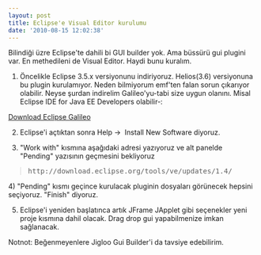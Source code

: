 ```yaml
---
layout: post
title: Eclipse'e Visual Editor kurulumu
date: '2010-08-15 12:02:38'
---
```


Bilindiği üzre Eclipse'te dahili bi GUI builder yok. Ama büssürü gui plugini var. En methedileni de Visual Editor. Haydi bunu kuralım.

1) Öncelikle Eclipse 3.5.x versiyonunu indiriyoruz. Helios(3.6) versiyonuna bu plugin kurulamıyor. Neden bilmiyorum emf'ten falan sorun çıkarıyor olabilir. Neyse şurdan indirelim Galileo'yu-tabi size uygun olanını. Misal Eclipse IDE for Java EE Developers olabilir-:

<a href="http://www.eclipse.org/downloads/packages/release/galileo/r" target="_blank">Download Eclipse Galileo</a>

2) Eclipse'i açtıktan sonra Help -&gt;  Install New Software diyoruz.

3) "Work with" kısmına aşağıdaki adresi yazıyoruz ve alt panelde "Pending" yazısının geçmesini bekliyoruz
<blockquote>
<pre>http://download.eclipse.org/tools/ve/updates/1.4/</pre>
</blockquote>
4) "Pending" kısmı geçince kurulacak pluginin dosyaları görünecek hepsini seçiyoruz. "Finish" diyoruz.

5) Eclipse'i yeniden başlatınca artık JFrame JApplet gibi seçenekler yeni proje kısmına dahil olacak. Drag drop gui yapabilmenize imkan sağlanacak.

Notnot: Beğenmeyenlere Jigloo Gui Builder'i da tavsiye edebilirim.